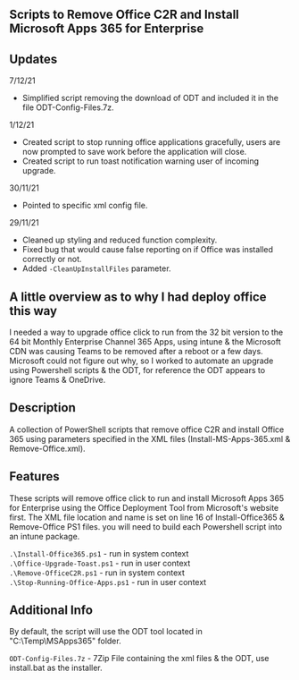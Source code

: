 ## Scripts to Remove Office C2R and Install Microsoft Apps 365 for Enterprise
## Updates

7/12/21
* Simplified script removing the download of ODT and included it in the file ODT-Config-Files.7z.

1/12/21
* Created script to stop running office applications gracefully, users are now prompted to save work before the application will close.
* Created script to run toast notification warning user of incoming upgrade.

30/11/21
* Pointed to specific xml config file.

29/11/21
* Cleaned up styling and reduced function complexity.
* Fixed bug that would cause false reporting on if Office was installed correctly or not.
* Added `-CleanUpInstallFiles` parameter.

## A little overview as to why I had deploy office this way 
I needed a way to upgrade office click to run from the 32 bit version to the 64 bit Monthly Enterprise Channel 365 Apps, using intune & the Microsoft CDN was causing Teams to be removed after a reboot or a few days. Microsoft could not figure out why, so I worked to automate an upgrade using Powershell scripts & the ODT, for reference the ODT appears to ignore Teams & OneDrive.

## Description
A collection of PowerShell scripts that remove office C2R and install Office 365 using parameters specified in the XML files (Install-MS-Apps-365.xml & Remove-Office.xml). 

## Features
These scripts will remove office click to run and install Microsoft Apps 365 for Enterprise using the Office Deployment Tool from Microsoft's website first. The XML file location and name is set on line 16 of Install-Office365 & Remove-Office PS1 files. you will need to build each Powershell script into an intune package.

`.\Install-Office365.ps1` - run in system context \
  `.\Office-Upgrade-Toast.ps1` - run in user context \
  `.\Remove-OfficeC2R.ps1` - run in system context \
    `.\Stop-Running-Office-Apps.ps1` - run in user context 

## Additional Info
By default, the script will use the ODT tool located in "C:\Temp\MSApps365" folder. 

 `ODT-Config-Files.7z` - 7Zip File containing the xml files & the ODT, use install.bat as the installer.